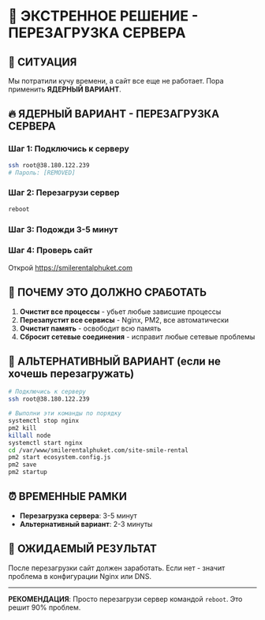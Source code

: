 # 🚨 ЭКСТРЕННОЕ РЕШЕНИЕ - ПЕРЕЗАГРУЗКА СЕРВЕРА

## 😤 СИТУАЦИЯ
Мы потратили кучу времени, а сайт все еще не работает. Пора применить **ЯДЕРНЫЙ ВАРИАНТ**.

## 🔥 ЯДЕРНЫЙ ВАРИАНТ - ПЕРЕЗАГРУЗКА СЕРВЕРА

### Шаг 1: Подключись к серверу
```bash
ssh root@38.180.122.239
# Пароль: [REMOVED]
```

### Шаг 2: Перезагрузи сервер
```bash
reboot
```

### Шаг 3: Подожди 3-5 минут

### Шаг 4: Проверь сайт
Открой https://smilerentalphuket.com

## 🎯 ПОЧЕМУ ЭТО ДОЛЖНО СРАБОТАТЬ

1. **Очистит все процессы** - убьет любые зависшие процессы
2. **Перезапустит все сервисы** - Nginx, PM2, все автоматически
3. **Очистит память** - освободит всю память
4. **Сбросит сетевые соединения** - исправит любые сетевые проблемы

## 🚀 АЛЬТЕРНАТИВНЫЙ ВАРИАНТ (если не хочешь перезагружать)

```bash
# Подключись к серверу
ssh root@38.180.122.239

# Выполни эти команды по порядку
systemctl stop nginx
pm2 kill
killall node
systemctl start nginx
cd /var/www/smilerentalphuket.com/site-smile-rental
pm2 start ecosystem.config.js
pm2 save
pm2 startup
```

## ⏰ ВРЕМЕННЫЕ РАМКИ

- **Перезагрузка сервера**: 3-5 минут
- **Альтернативный вариант**: 2-3 минуты

## 🎉 ОЖИДАЕМЫЙ РЕЗУЛЬТАТ

После перезагрузки сайт должен заработать. Если нет - значит проблема в конфигурации Nginx или DNS.

---
**РЕКОМЕНДАЦИЯ**: Просто перезагрузи сервер командой `reboot`. Это решит 90% проблем.
